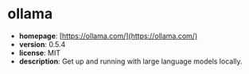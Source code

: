 # ollama

- **homepage**: [https://ollama.com/](https://ollama.com/)
- **version**: 0.5.4
- **license**: MIT
- **description**: Get up and running with large language models locally.

